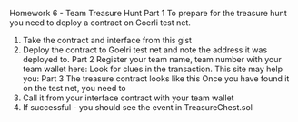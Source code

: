Homework 6 - Team Treasure Hunt
Part 1
To prepare for the treasure hunt you need to deploy a contract on Goerli test net.
1. Take the contract and interface from this gist
2. Deploy the contract to Goelri test net and note the address it was deployed to.
Part 2
Register your team name, team number with your team wallet here:
Look for clues in the transaction.
This site may help you:
Part 3
The treasure contract looks like this
Once you have found it on the test net, you need to
1. Call it from your interface contract with your team wallet
2. If successful - you should see the event in TreasureChest.sol
